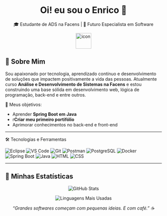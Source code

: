 <h1 align="center">Oi! eu sou o Enrico 👋</h1>

<p align="center">
  🎓 Estudante de ADS na Facens | 🚀 Futuro Especialista em Software
</p>

<div align="center">
  <img src="https://techstack-generator.vercel.app/java-icon.svg" alt="icon" width="50" height="50" />
</div>

## 🧠 Sobre Mim

Sou apaixonado por tecnologia, aprendizado contínuo e desenvolvimento de soluções que impactem positivamente a vida das pessoas. Atualmente curso **Análise e Desenvolvimento de Sistemas na Facens** e estou construindo uma base sólida em desenvolvimento web, lógica de programação, back-end e entre outros.

🎯 Meus objetivos:

- Aprender **Spring Boot em Java**
- r**Criar meu primeiro portifólio**  
- Aprimorar conhecimentos no back-end e front-end  

---

🛠️ Tecnologias e Ferramentas
<p align="left"> <img src="https://img.shields.io/badge/Eclipse_IDE-2C2255?style=for-the-badge&logo=eclipseide&logoColor=white" alt="Eclipse" /> <img src="https://img.shields.io/badge/VSCode-007ACC?style=for-the-badge&logo=visualstudiocode&logoColor=white" alt="VS Code" /> <img src="https://img.shields.io/badge/Git-F05032?style=for-the-badge&logo=git&logoColor=white" alt="Git" /> <img src="https://img.shields.io/badge/Postman-FF6C37?style=for-the-badge&logo=postman&logoColor=white" alt="Postman" /> <img src="https://img.shields.io/badge/PostgreSQL-336791?style=for-the-badge&logo=postgresql&logoColor=white" alt="PostgreSQL" /> <img src="https://img.shields.io/badge/Docker-2496ED?style=for-the-badge&logo=docker&logoColor=white" alt="Docker" /> <img src="https://img.shields.io/badge/Spring_Boot-6DB33F?style=for-the-badge&logo=springboot&logoColor=white" alt="Spring Boot" /> <img src="https://img.shields.io/badge/Java-ED8B00?style=for-the-badge&logo=java&logoColor=white" alt="Java" /> <img src="https://img.shields.io/badge/HTML5-E34F26?style=for-the-badge&logo=html5&logoColor=white" alt="HTML" /> <img src="https://img.shields.io/badge/CSS3-1572B6?style=for-the-badge&logo=css3&logoColor=white" alt="CSS" /> </p>

---

## 🚀 Minhas Estatísticas

<p align="center"> <img src="https://github-readme-stats.vercel.app/api?username=enrlzzz&show_icons=true&theme=default&count_private=true" alt="GitHub Stats" /> </p> <p align="center"> <img src="https://github-readme-stats.vercel.app/api/top-langs/?username=enrlzzz&layout=compact&theme=default&langs_count=8" alt="Linguagens Mais Usadas" /> </p>
<p align="center"> <i>“Grandes softwares começam com pequenas ideias. E com café.” ☕</i> </p>
